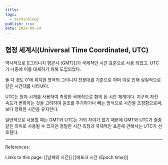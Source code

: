 ```yaml
---
title: 
tags:
  - terminology
publish: true
date: 2024-09-24
---
```


## 협정 세계시(Universal Time Coordinated, UTC)
역사적으로 [[그리니치 평균시 (GMT)]]가 국제적인 시간 표준으로 사용 되었고, UTC가 나중에 이를 대체하기 위해 도입되었다.

둘 다 경도 0˚에 위치한 영국의 그리니치 천문대를 기준으로 하며 이로 인해 실질적으로 같은 시간대를 나타낸다.

UTC는 원자 시계를 사용하여 측정한 국제적으로 합의 된 시간 체계이다. 지구의 자전 속도가 변화하는 것을 고려하여 윤초를 추가하거나 빼는 방식으로 시간을 조정함으로써, 보다 정확한 시간을 유지한다.

일반적으로 사용할 때는 GMT와 UTC는 거의 차이가 없기 때문에 GMT와 UTC가 종종 같은 의미로 사용될 수 있지만 정밀한 시간 측정과 국제적인 표준에 관해서는 UTC가 선호된다.

---
References: 

Links to this page: [[날짜와 시간]] [[에포크 시간 (Epoch time)]]